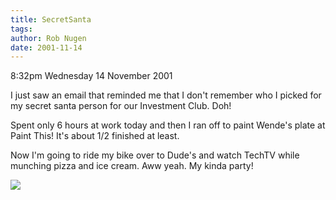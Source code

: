 ```yaml
---
title: SecretSanta
tags: 
author: Rob Nugen
date: 2001-11-14
---
```


<p class=date>8:32pm Wednesday 14 November 2001</p>

<p>I just saw an email that reminded me that I don't
remember who I picked for my secret santa person for
our Investment Club.  Doh!</p>

<p>Spent only 6 hours at work today and then I ran off
to paint Wende's plate at Paint This!  It's about 1/2
finished at least.</p>

<p>Now I'm going to ride my bike over to Dude's and
watch TechTV while munching pizza and ice cream.  Aww
yeah.  My kinda party!</p>

<p><img src="/images/rob/wL-ROB.gif"/></p>
